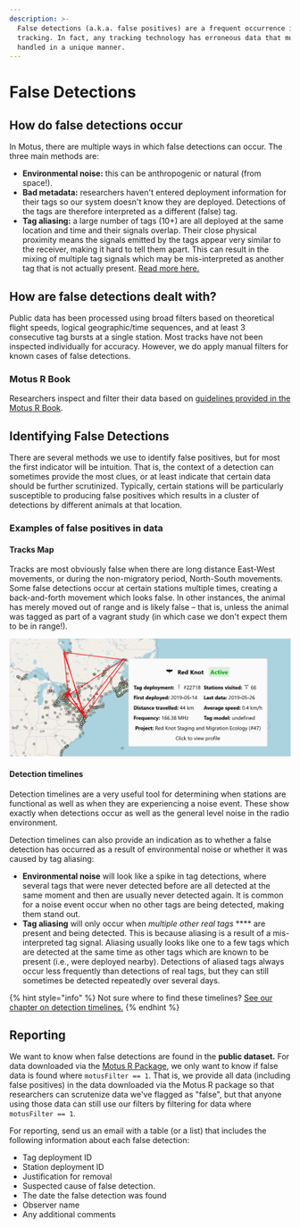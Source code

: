 ```yaml
---
description: >-
  False detections (a.k.a. false positives) are a frequent occurrence in radio
  tracking. In fact, any tracking technology has erroneous data that must be
  handled in a unique manner.
---
```


# False Detections

## How do false detections occur

&#x20;In Motus, there are multiple ways in which false detections can occur. The three main methods are:

* **Environmental noise:** this can be anthropogenic or natural (from space!).
* **Bad metadata:** researchers haven't entered deployment information for their tags so our system doesn't know they are deployed. Detections of the tags are therefore interpreted as a different (false) tag.
* **Tag aliasing:** a large number of tags (10+) are all deployed at the same location and time and their signals overlap. Their close physical proximity means the signals emitted by the tags appear very similar to the receiver, making it hard to tell them apart. This can result in the mixing of multiple tag signals which may be mis-interpreted as another tag that is not actually present. [Read more here.](../../tags/tag-aliasing.md)

## How are false detections dealt with?

Public data has been processed using broad filters based on theoretical flight speeds, logical geographic/time sequences, and at least 3 consecutive tag bursts at a single station. Most tracks have not been inspected individually for accuracy. However, we do apply manual filters for known cases of false detections.

### Motus R Book

Researchers inspect and filter their data based on [guidelines provided in the Motus R Book](https://motuswts.github.io/motus/articles/05-data-cleaning.html).&#x20;

## Identifying False Detections

There are several methods we use to identify false positives, but for most the first indicator will be intuition. That is, the context of a detection can sometimes provide the most clues, or at least indicate that certain data should be further scrutinized. Typically, certain stations will be particularly susceptible to producing false positives which results in a cluster of detections by different animals at that location.

### Examples of false positives in data

#### Tracks Map

Tracks are most obviously false when there are long distance East-West movements, or during the non-migratory period, North-South movements. Some false detections occur at certain stations multiple times, creating a back-and-forth movement which looks false. In other instances, the animal has merely moved out of range and is likely false – that is, unless the animal was tagged as part of a vagrant study (in which case we don't expect them to be in range!).

![Example irregular track where false positives are evident by multiple East-West movements to certain sites](<../../.gitbook/assets/image (8).png>)

#### **Detection timelines**

Detection timelines are a very useful tool for determining when stations are functional as well as when they are experiencing a noise event. These show exactly when detections occur as well as the general level noise in the radio environment.&#x20;

Detection timelines can also provide an indication as to whether a false detection has occurred as a result of environmental noise or whether it was caused by tag aliasing:

* **Environmental noise** will look like a spike in tag detections, where several tags that were never detected before are all detected at the same moment and then are usually never detected again. It is common for a noise event occur when no other tags are being detected, making them stand out.
* **Tag aliasing** will only occur when _multiple other real tags_ **** are present and being detected. This is because aliasing is a result of a mis-interpreted tag signal. Aliasing usually looks like one to a few tags which are detected at the same time as other tags which are known to be present (i.e., were deployed nearby). Detections of aliased tags always occur less frequently than detections of real tags, but they can still sometimes be detected repeatedly over several days.

{% hint style="info" %}
Not sure where to find these timelines? [See our chapter on detection timelines.](../../explore/detection-timelines.md)
{% endhint %}

## Reporting

We want to know when false detections are found in the **public dataset.** For data downloaded via the [Motus R Package](https://motuswts.github.io/motus/), we only want to know if false data is found where `motusFilter == 1`. That is, we provide all data (including false positives) in the data downloaded via the Motus R package so that researchers can scrutenize data we've flagged as "false", but that anyone using those data can still use our filters by filtering for data where `motusFilter == 1`.&#x20;

For reporting, send us an email with a table (or a list) that includes the following information about each false detection:

* Tag deployment ID
* Station deployment ID&#x20;
* Justification for removal
* Suspected cause of false detection.
* The date the false detection was found
* Observer name
* Any additional comments

